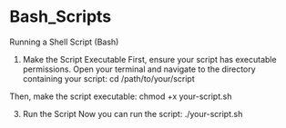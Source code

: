 # Bash_Scripts

Running a Shell Script (Bash)

1. Make the Script Executable
First, ensure your script has executable permissions. Open your terminal and navigate to the directory containing your script:
        cd /path/to/your/script

Then, make the script executable:
        chmod +x your-script.sh

3. Run the Script
Now you can run the script:
        ./your-script.sh
